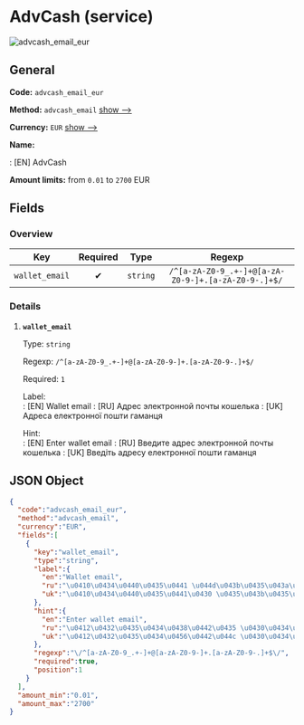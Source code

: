 
# AdvCash (service) 
![advcash_email_eur](https://static.openfintech.io/payout_methods/advcash_email_eur/logo.svg?w=400&c=v0.59.26#w24)  

## General 
 
**Code:** `advcash_email_eur` 
 
**Method:** `advcash_email` [show -->](/payout-methods/advcash_email/) 
 
**Currency:** `EUR` [show -->](/currencies/EUR/) 
 
**Name:** 
 
:	[EN] AdvCash 
 
**Amount limits:** from `0.01` to `2700` EUR 

## Fields 

### Overview 

|Key|Required|Type|Regexp| 
|:---:|:---:|:---:|:---:| 
|`wallet_email`|✔|`string`|`/^[a-zA-Z0-9_.+-]+@[a-zA-Z0-9-]+.[a-zA-Z0-9-.]+$/`| 
 

### Details 
 
1. **`wallet_email`** 
 
	Type: `string` 
 
	Regexp: `/^[a-zA-Z0-9_.+-]+@[a-zA-Z0-9-]+.[a-zA-Z0-9-.]+$/` 
 
	Required: `1` 
 
	Label:  
	: [EN] Wallet email 
	: [RU] Адрес электронной почты кошелька 
	: [UK] Адреса електронної пошти гаманця 
 
	Hint:  
	: [EN] Enter wallet email 
	: [RU] Введите адрес электронной почты кошелька 
	: [UK] Введіть адресу електронної пошти гаманця 
 

## JSON Object 

```json
{
  "code":"advcash_email_eur",
  "method":"advcash_email",
  "currency":"EUR",
  "fields":[
    {
      "key":"wallet_email",
      "type":"string",
      "label":{
        "en":"Wallet email",
        "ru":"\u0410\u0434\u0440\u0435\u0441 \u044d\u043b\u0435\u043a\u0442\u0440\u043e\u043d\u043d\u043e\u0439 \u043f\u043e\u0447\u0442\u044b \u043a\u043e\u0448\u0435\u043b\u044c\u043a\u0430",
        "uk":"\u0410\u0434\u0440\u0435\u0441\u0430 \u0435\u043b\u0435\u043a\u0442\u0440\u043e\u043d\u043d\u043e\u0457 \u043f\u043e\u0448\u0442\u0438 \u0433\u0430\u043c\u0430\u043d\u0446\u044f"
      },
      "hint":{
        "en":"Enter wallet email",
        "ru":"\u0412\u0432\u0435\u0434\u0438\u0442\u0435 \u0430\u0434\u0440\u0435\u0441 \u044d\u043b\u0435\u043a\u0442\u0440\u043e\u043d\u043d\u043e\u0439 \u043f\u043e\u0447\u0442\u044b \u043a\u043e\u0448\u0435\u043b\u044c\u043a\u0430",
        "uk":"\u0412\u0432\u0435\u0434\u0456\u0442\u044c \u0430\u0434\u0440\u0435\u0441\u0443 \u0435\u043b\u0435\u043a\u0442\u0440\u043e\u043d\u043d\u043e\u0457 \u043f\u043e\u0448\u0442\u0438 \u0433\u0430\u043c\u0430\u043d\u0446\u044f"
      },
      "regexp":"\/^[a-zA-Z0-9_.+-]+@[a-zA-Z0-9-]+.[a-zA-Z0-9-.]+$\/",
      "required":true,
      "position":1
    }
  ],
  "amount_min":"0.01",
  "amount_max":"2700"
}
```  
